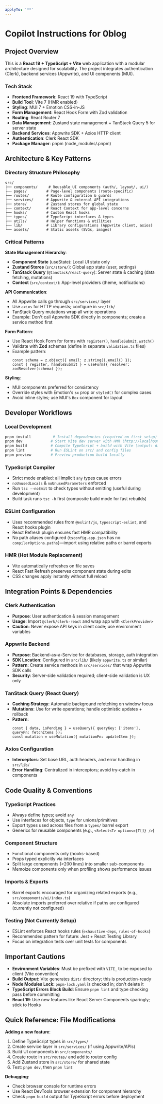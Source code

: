 ```yaml
---
applyTo: '**'
---
```

# Copilot Instructions for 0blog

## Project Overview

This is a **React 19 + TypeScript + Vite** web application with a modular architecture designed for scalability. The project integrates authentication (Clerk), backend services (Appwrite), and UI components (MUI).

### Tech Stack
- **Frontend Framework**: React 19 with TypeScript
- **Build Tool**: Vite 7 (HMR enabled)
- **Styling**: MUI 7 + Emotion CSS-in-JS
- **Form Management**: React Hook Form with Zod validation
- **Routing**: React Router 7
- **Data Management**: Zustand state management + TanStack Query 5 for server state
- **Backend Services**: Appwrite SDK + Axios HTTP client
- **Authentication**: Clerk React SDK
- **Package Manager**: pnpm (node_modules/.pnpm)

## Architecture & Key Patterns

### Directory Structure Philosophy
```
src/
├── components/     # Reusable UI components (auth/, layout/, ui/)
├── pages/         # Page-level components (route-specific)
├── routes/        # Route configuration & guards
├── services/      # Appwrite & external API integrations
├── store/         # Zustand stores for global state
├── context/       # React Context for app-level concerns
├── hooks/         # Custom React hooks
├── types/         # TypeScript interfaces & types
├── utils/         # Helper functions & utilities
├── lib/           # Library configurations (Appwrite client, axios)
└── assets/        # Static assets (SVGs, images)
```

### Critical Patterns

**State Management Hierarchy**:
- **Component State** (useState): Local UI state only
- **Zustand Stores** (`src/store/`): Global app state (user, settings)
- **TanStack Query** (`@tanstack/react-query`): Server state & caching (data fetching, mutations)
- **Context** (`src/context/`): App-level providers (theme, notifications)

**API Communication**:
- All Appwrite calls go through `src/services/` layer
- Use `axios` for HTTP requests; configure in `src/lib/`
- TanStack Query mutations wrap all write operations
- Example: Don't call Appwrite SDK directly in components; create a service method first

**Form Pattern**:
- Use React Hook Form for forms with `register()`, `handleSubmit`, `watch()`
- Validate with **Zod** schemas (define in separate `validation.ts` files)
- Example pattern:
  ```tsx
  const schema = z.object({ email: z.string().email() });
  const { register, handleSubmit } = useForm({ resolver: zodResolver(schema) });
  ```

**Styling**:
- MUI components preferred for consistency
- Override styles with Emotion's `sx` prop or `styled()` for complex cases
- Avoid inline styles; use MUI's `Box` component for layout

## Developer Workflows

### Local Development
```bash
pnpm install          # Install dependencies (required on first setup)
pnpm dev             # Start Vite dev server with HMR (http://localhost:5173)
pnpm build           # Compile TypeScript + build with Vite (output: dist/)
pnpm lint            # Run ESLint on src/ and config files
pnpm preview         # Preview production build locally
```

### TypeScript Compiler
- Strict mode enabled: all implicit `any` types cause errors
- `noUnusedLocals` & `noUnusedParameters` enforced
- Run `tsc --noEmit` to check types without emitting (useful during development)
- Build task runs `tsc -b` first (composite build mode for fast rebuilds)

### ESLint Configuration
- Uses recommended rules from `@eslint/js`, `typescript-eslint`, and React hooks plugin
- React Refresh plugin ensures fast HMR compatibility
- No path aliases configured (`tsconfig.app.json` has no `compilerOptions.paths`)—import using relative paths or barrel exports

### HMR (Hot Module Replacement)
- Vite automatically refreshes on file saves
- React Fast Refresh preserves component state during edits
- CSS changes apply instantly without full reload

## Integration Points & Dependencies

### Clerk Authentication
- **Purpose**: User authentication & session management
- **Usage**: Import `@clerk/clerk-react` and wrap app with `<ClerkProvider>`
- **Caution**: Never expose API keys in client code; use environment variables

### Appwrite Backend
- **Purpose**: Backend-as-a-Service for databases, storage, auth integration
- **SDK Location**: Configured in `src/lib/` (likely `appwrite.ts` or similar)
- **Pattern**: Create service methods in `src/services/` that wrap Appwrite SDK calls
- **Security**: Server-side validation required; client-side validation is UX only

### TanStack Query (React Query)
- **Caching Strategy**: Automatic background refetching on window focus
- **Mutations**: Use for write operations; handle optimistic updates + rollback
- **Pattern**: 
  ```tsx
  const { data, isPending } = useQuery({ queryKey: ['items'], queryFn: fetchItems });
  const mutation = useMutation({ mutationFn: updateItem });
  ```

### Axios Configuration
- **Interceptors**: Set base URL, auth headers, and error handling in `src/lib/`
- **Error Handling**: Centralized in interceptors; avoid try-catch in components

## Code Quality & Conventions

### TypeScript Practices
- Always define types; avoid `any`
- Use interfaces for objects, `type` for unions/primitives
- Export types used across files from a `types/` barrel export
- Generics for reusable components (e.g., `<Select<T> options={T[]} />`)

### Component Structure
- Functional components only (hooks-based)
- Props typed explicitly via interfaces
- Split large components (>200 lines) into smaller sub-components
- Memoize components only when profiling shows performance issues

### Imports & Exports
- Barrel exports encouraged for organizing related exports (e.g., `src/components/ui/index.ts`)
- Absolute imports preferred over relative if paths are configured (currently not configured)

### Testing (Not Currently Setup)
- ESLint enforces React hooks rules (`exhaustive-deps`, `rules-of-hooks`)
- Recommended pattern for future: Jest + React Testing Library
- Focus on integration tests over unit tests for components

## Important Cautions

- **Environment Variables**: Must be prefixed with `VITE_` to be exposed to client (Vite convention)
- **Build Output**: Vite generates `dist/` directory; this is production-ready
- **Node Modules Lock**: `pnpm-lock.yaml` is checked in; don't delete it
- **TypeScript Errors Block Build**: Ensure `pnpm lint` and type checking pass before committing
- **React 19**: Use new features like React Server Components sparingly; stick to Hooks

## Quick Reference: File Modifications

**Adding a new feature**:
1. Define TypeScript types in `src/types/`
2. Create service layer in `src/services/` (if using Appwrite/APIs)
3. Build UI components in `src/components/`
4. Create route in `src/routes/` and add to router config
5. Add Zustand store in `src/store/` for shared state
6. Test: `pnpm dev`, then `pnpm lint`

**Debugging**:
- Check browser console for runtime errors
- Use React DevTools browser extension for component hierarchy
- Check `pnpm build` output for TypeScript errors before deployment
